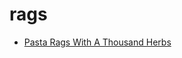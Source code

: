 # rags

 * [Pasta Rags With A Thousand Herbs](index/p/pasta-rags-with-a-thousand-herbs-233541.json)
